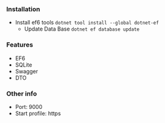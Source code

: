 ### Installation

- Install ef6 tools `dotnet tool install --global dotnet-ef`
    - Update Data Base `dotnet ef database update`


### Features
- EF6
- SQLite
- Swagger
- DTO

### Other info
- Port: 9000
- Start profile: https